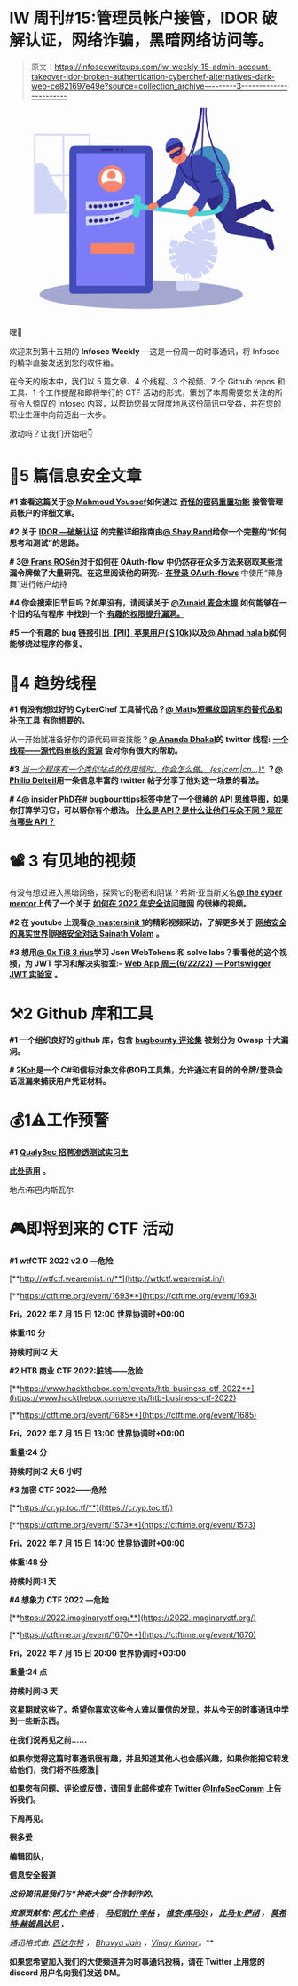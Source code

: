 # IW 周刊#15:管理员帐户接管，IDOR 破解认证，网络诈骗，黑暗网络访问等。

> 原文：<https://infosecwriteups.com/iw-weekly-15-admin-account-takeover-idor-broken-authentication-cyberchef-alternatives-dark-web-ce821697e49e?source=collection_archive---------3----------------------->

![](img/ea19486d70d2f55e32de604bad74e621.png)

嘿👋

欢迎来到第十五期的 **Infosec Weekly** —这是一份周一的时事通讯，将 Infosec 的精华直接发送到您的收件箱。

在今天的版本中，我们以 5 篇文章、4 个线程、3 个视频、2 个 Github repos 和工具、1 个工作提醒和即将举行的 CTF 活动的形式，策划了本周需要您关注的所有令人惊叹的 Infosec 内容，以帮助您最大限度地从这份简讯中受益，并在您的职业生涯中向前迈出一大步。

激动吗？让我们开始吧👇

# 📝5 篇信息安全文章

**#1 查看这篇关于**[**@ Mahmoud Youssef**](https://twitter.com/0xmahmoudJo0)**如何通过** [**奇怪的密码重置功能**](https://link.medium.com/lz14zf36krb) **接管管理员帐户的详细文章。**

**#2 关于** [**IDOR —破解认证**](https://redmethod.hashnode.dev/idor-broken-authentication?s=09) **的完整详细指南由**[**@ Shay Rand**](https://hashnode.com/@Shay)**给你一个完整的“如何思考和测试”的思路。**

**# 3**[**@ Frans ROSén**](https://twitter.com/fransrosen)**对于如何在 OAuth-flow 中仍然存在众多方法来窃取某些泄漏令牌做了大量研究。在这里阅读他的研究:-** [**在登录 OAuth-flows**](https://labs.detectify.com/2022/07/06/account-hijacking-using-dirty-dancing-in-sign-in-oauth-flows/) 中使用“辣身舞”进行帐户劫持

**#4 你会搜索旧节目吗？如果没有，请阅读关于** [**@Zunaid 麦合木提**](https://ivreznap.medium.com/) **如何能够在一个旧的私有程序** **中找到一个** [**有趣的权限提升漏洞。**](https://ivreznap.medium.com/interesting-privilege-escalation-in-an-old-private-program-225d27253e13)

**#5 一个有趣的 bug 链接引出**[**【PII】苹果用户(＄10k)**](https://ahmdhalabi.medium.com/pii-disclosure-of-apple-users-10k-d1e3d29bae36)**以及**[**@ Ahmad hala bi**](https://ahmadhalabi.net/biography/)**如何能够绕过程序的修复。**

# 🧵4 趋势线程

**#1 有没有想过好的 CyberChef 工具替代品？**[**@ Matt**](https://twitter.com/mattnotmax/)**s**[**短螺纹固网车的替代品和补充工具**](https://twitter.com/mattnotmax/status/1544279967122407424?s=20&t=kC9Byjua6WT-ev9FlBVAXw) **有你想要的。**

从一开始就准备好你的源代码审查技能？[**@ Ananda Dhakal**](https://twitter.com/dhakal_ananda/)**的 twitter 线程:** [**一个线程——源代码审核的资源**](https://twitter.com/dhakal_ananda/status/1544574015779606529?t=kb-B5IJfENymNZb7sLgnHw&s=19) **会对你有很大的帮助。**

**#3** [**当一个程序有一个类似站点的作用域时，你会怎么做。* (es|com|cn…)**](https://twitter.com/PhilippeDelteil/status/1545346122448883714?t=HvlxIMBU1RVYfQmKtZcPRg&s=19) **？**[**@ Philip Delteil**](https://twitter.com/PhilippeDelteil/)**用一条信息丰富的 twitter 帖子分享了他对这一场景的看法。**

**# 4**[**@ insider PhD**](https://twitter.com/InsiderPhD/)**在**[**# bugbounttips**](https://twitter.com/hashtag/bugbountytips?src=hashtag_click)**标签中放了一个很棒的 API 思维导图，如果你打算学习它，可以帮你有个想法。**
[**什么是 API？是什么让他们与众不同？现在有哪些 API？**](https://twitter.com/InsiderPhD/status/1544677186736619520?t=QvJHij3iZQJHsTnqA2NX3g&s=19)

# 📽️ 3 有见地的视频

有没有想过进入黑暗网络，探索它的秘密和阴谋？希斯·亚当斯又名[**@ the cyber mentor**](https://twitter.com/thecybermentor)**上传了一个关于** [**如何在 2022 年安全访问暗网**](https://youtu.be/EgXeXmNecto) **的很棒的视频。**

**#2 在 youtube 上观看**[**@ mastersinit 1**](https://twitter.com/MastersinIT1)**的精彩视频采访，了解更多关于** [**网络安全的真实世界|网络安全对话 Sainath Volam**](https://youtu.be/GG3aCxIw-2M) **。**

**#3 想用**[**@ 0x TiB 3 rius**](https://twitter.com/0xtib3rius)**学习 Json WebTokens 和 solve labs？看看他的这个视频，为 JWT 学习和解决实验室:-** [**Web App 周三(6/22/22) — Portswigger JWT 实验室**](https://youtu.be/qJR2g41n-uc) **。**

# ⚒️2 Github 库和工具

**#1 一个组织良好的 github 库，包含** [**bugbounty 评论集**](https://github.com/alexbieber/Bug_Bounty_writeups) **被划分为 Owasp 十大漏洞。**

**# 2**[**Koh**](https://github.com/GhostPack/Koh)**是一个 C#和信标对象文件(BOF)工具集，允许通过有目的的令牌/登录会话泄漏来捕获用户凭证材料。**

# 💰1⚠️工作预警

**#1** [**QualySec 招聘渗透测试实习生**](https://www.linkedin.com/posts/qualysectech_hiring-requirments-pentestinginterns-activity-6950063879028641792-Avb2/)

[**此处适用**](https://www.linkedin.com/posts/qualysectech_hiring-requirments-pentestinginterns-activity-6950063879028641792-Avb2/) **。**

地点:布巴内斯瓦尔

# 🎮即将到来的 CTF 活动

**#1 wtfCTF 2022 v2.0 —危险**

[**http://wtfctf.wearemist.in/**](http://wtfctf.wearemist.in/)

[**https://ctftime.org/event/1693**](https://ctftime.org/event/1693)

**Fri，2022 年 7 月 15 日 12:00 世界协调时+00:00**

**体重:19 分**

**持续时间:2 天**

**#2 HTB 商业 CTF 2022:脏钱——危险**

[**https://www.hackthebox.com/events/htb-business-ctf-2022**](https://www.hackthebox.com/events/htb-business-ctf-2022)

[**https://ctftime.org/event/1685**](https://ctftime.org/event/1685)

**Fri，2022 年 7 月 15 日 13:00 世界协调时+00:00**

**重量:24 分**

**持续时间:2 天 6 小时**

**#3 加密 CTF 2022——危险**

[**https://cr.yp.toc.tf/**](https://cr.yp.toc.tf/)

[**https://ctftime.org/event/1573**](https://ctftime.org/event/1573)

**Fri，2022 年 7 月 15 日 14:00 世界协调时+00:00**

**体重:48 分**

**持续时间:1 天**

**#4 想象力 CTF 2022 —危险**

[**https://2022.imaginaryctf.org/**](https://2022.imaginaryctf.org/)

[**https://ctftime.org/event/1670**](https://ctftime.org/event/1670)

****Fri，2022 年 7 月 15 日 20:00 世界协调时+00:00****

****重量:24 点****

****持续时间:3 天****

**这星期就这些了。希望你喜欢这些令人难以置信的发现，并从今天的时事通讯中学到一些新东西。**

****在我们说再见之前……****

**如果你觉得这篇时事通讯很有趣，并且知道其他人也会感兴趣，如果你能把它转发给他们，我们将不胜感激📨**

**如果您有问题、评论或反馈，请回复此邮件或在 Twitter [@InfoSecComm](https://twitter.com/InfoSecComm) 上告诉我们。**

**下周再见。**

**很多爱**

**编辑团队，**

**[信息安全报道](https://infosecwriteups.com/)**

***这份简讯是我们与“神奇大使”合作制作的。***

***资源贡献者:* [*阿尤什·辛格*](https://twitter.com/AyushSingh1098) ， [*马尼凯什·辛格*](https://twitter.com/X71n0?t=WYKqmnE22AY_ZAq73FeCOA&s=09) ， [*维奈·库马尔*](https://twitter.com/R007_BR34K3R) *，* [*比马·k·萨胡*](https://twitter.com/sr_b1mal) *，* [*莫希特·赫姆昌达尼*](https://twitter.com/mohitkchandani) *，***

***通迅格式由:* [*西达尔特*](https://twitter.com/illucist_) ， [*Bhavya Jain*](https://twitter.com/bhavyajain_30) ，[*Vinay Kumar*](https://twitter.com/R007_BR34K3R)*。***

**如果您希望加入我们的大使频道并为时事通讯投稿，请在 Twitter 上用您的 discord 用户名向我们发送 DM。**